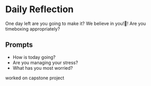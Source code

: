 # Daily Reflection
One day left are you going to make it? We believe in you!💖! Are you timeboxing appropriately? 

## Prompts
- How is today going? 
- Are you managing your stress?
- What has you most worried?



worked on capstone project 